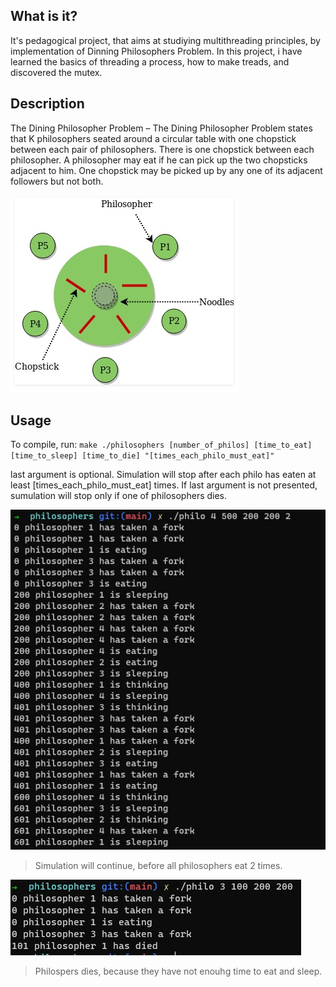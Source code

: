   What is it?
  -----------
  
  It's pedagogical project, that aims at studiying multithreading principles, by implementation of Dinning Philosophers Problem.
  In this project, i have learned the basics of threading a process, how to make treads, and discovered the mutex.
  
  Description
  -----------
  The Dining Philosopher Problem – The Dining Philosopher Problem states that K philosophers seated around a circular table with one chopstick
  between each pair of philosophers. There is one chopstick between each philosopher. A philosopher may eat if he can pick up
  the two chopsticks adjacent to him. One chopstick may be picked up by any one of its adjacent followers but not both. 
 
  ![](srcs/images/DinningProblem.jpg)

  
  Usage
  -----------
  
  To compile, run:
    ```
    make
    ./philosophers [number_of_philos] [time_to_eat] [time_to_sleep] [time_to_die] "[times_each_philo_must_eat]"
    ```
    
   last argument is optional. Simulation will stop after each philo has eaten at least [times_each_philo_must_eat] times.
   If last argument is not presented, sumulation will stop only if one of philosophers dies.
    
   ![](srcs/images/programExecuteSample.jpg)
   
   > Simulation will continue, before all philosophers eat 2 times.
   
   ![](srcs/images/programExecuteSample2.jpg)
   
   > Philospers dies, because they have not enouhg time to eat and sleep.
  
  
